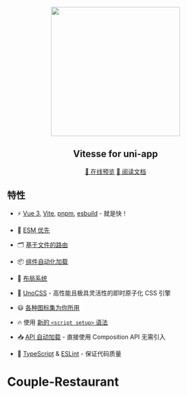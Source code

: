 <p align="center">
  <img src="https://github.com/uni-helper/vitesse-uni-app/raw/main/.github/images/preview.png" width="300"/>
</p>

<h2 align="center">
Vitesse for uni-app
</h2>
<p align="center">
  <a href="https://vitesse-uni-app.netlify.app/">📱 在线预览</a>
  <a href="https://uni-helper.js.org/vitesse-uni-app">📖 阅读文档</a>
</p>

## 特性

- ⚡️ [Vue 3](https://github.com/vuejs/core), [Vite](https://github.com/vitejs/vite), [pnpm](https://pnpm.io/), [esbuild](https://github.com/evanw/esbuild) - 就是快！

- 🔧 [ESM 优先](https://github.com/uni-helper/plugin-uni)

- 🗂 [基于文件的路由](./src/pages)

- 📦 [组件自动化加载](./src/components)

- 📑 [布局系统](./src/layouts)

- 🎨 [UnoCSS](https://github.com/unocss/unocss) - 高性能且极具灵活性的即时原子化 CSS 引擎

- 😃 [各种图标集为你所用](https://github.com/antfu/unocss/tree/main/packages/preset-icons)

- 🔥 使用 [新的 `<script setup>` 语法](https://github.com/vuejs/rfcs/pull/227)

- 📥 [API 自动加载](https://github.com/antfu/unplugin-auto-import) - 直接使用 Composition API 无需引入

- 🦾 [TypeScript](https://www.typescriptlang.org/) & [ESLint](https://eslint.org/) - 保证代码质量
# Couple-Restaurant
